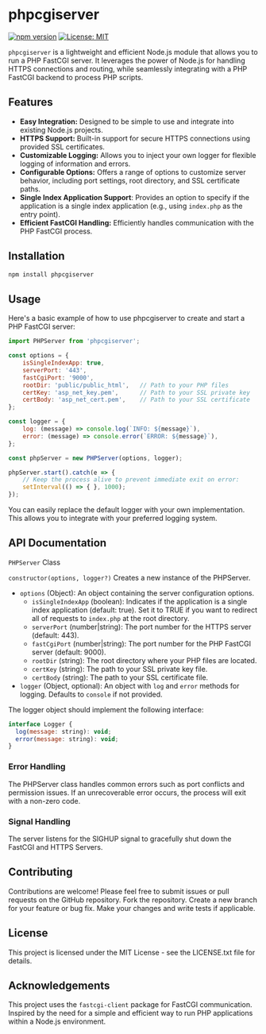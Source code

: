 # phpcgiserver

[![npm version](https://badge.fury.io/js/phpcgiserver.svg)](https://badge.fury.io/js/phpcgiserver)
[![License: MIT](https://img.shields.io/badge/License-MIT-yellow.svg)](https://opensource.org/licenses/MIT)

`phpcgiserver` is a lightweight and efficient Node.js module that allows you to run a PHP FastCGI server. It leverages the power of Node.js for handling HTTPS connections and routing, while seamlessly integrating with a PHP FastCGI backend to process PHP scripts.

## Features

*   **Easy Integration:** Designed to be simple to use and integrate into existing Node.js projects.
*   **HTTPS Support:** Built-in support for secure HTTPS connections using provided SSL certificates.
*   **Customizable Logging:** Allows you to inject your own logger for flexible logging of information and errors.
*   **Configurable Options:** Offers a range of options to customize server behavior, including port settings, root directory, and SSL certificate paths.
*   **Single Index Application Support**:  Provides an option to specify if the application is a single index application (e.g., using `index.php` as the entry point).
*   **Efficient FastCGI Handling:**  Efficiently handles communication with the PHP FastCGI process.

## Installation
```bash
npm install phpcgiserver
```

## Usage
Here's a basic example of how to use phpcgiserver to create and start a PHP FastCGI server:

```js
import PHPServer from 'phpcgiserver';

const options = {
    isSingleIndexApp: true,
    serverPort: '443',
    fastCgiPort: '9000',
    rootDir: 'public/public_html',   // Path to your PHP files
    certKey: 'asp_net_key.pem',      // Path to your SSL private key
    certBody: 'asp_net_cert.pem',    // Path to your SSL certificate
};

const logger = {
    log: (message) => console.log(`INFO: ${message}`),
    error: (message) => console.error(`ERROR: ${message}`),
};

const phpServer = new PHPServer(options, logger);

phpServer.start().catch(e => {
    // Keep the process alive to prevent immediate exit on error:
    setInterval(() => { }, 1000);
});
```
You can easily replace the default logger with your own implementation. This allows you to integrate with your preferred logging system.

## API Documentation
`PHPServer` Class

`constructor(options, logger?)` Creates a new instance of the PHPServer.

* `options` (Object): An object containing the server configuration options.
    * `isSingleIndexApp` (boolean): Indicates if the application is a single index application (default: true). Set it to TRUE if you want to redirect all of requests to `index.php` at the root directory.
    * `serverPort` (number|string): The port number for the HTTPS server (default: 443).
    * `fastCgiPort` (number|string): The port number for the PHP FastCGI server (default: 9000).
    * `rootDir` (string): The root directory where your PHP files are located.
    * `certKey` (string): The path to your SSL private key file.
    * `certBody` (string): The path to your SSL certificate file.
* `logger` (Object, optional): An object with `log` and `error` methods for logging. Defaults to `console` if not provided.

The logger object should implement the following interface:
```js
interface Logger {
  log(message: string): void;
  error(message: string): void;
}
```

### Error Handling
The PHPServer class handles common errors such as port conflicts and permission issues. If an unrecoverable error occurs, the process will exit with a non-zero code.

### Signal Handling
The server listens for the SIGHUP signal to gracefully shut down the FastCGI and HTTPS Servers.

## Contributing
Contributions are welcome! Please feel free to submit issues or pull requests on the GitHub repository.
Fork the repository.
Create a new branch for your feature or bug fix.
Make your changes and write tests if applicable.

## License
This project is licensed under the MIT License - see the LICENSE.txt file for details.

## Acknowledgements
This project uses the `fastcgi-client` package for FastCGI communication.
Inspired by the need for a simple and efficient way to run PHP applications within a Node.js environment.
